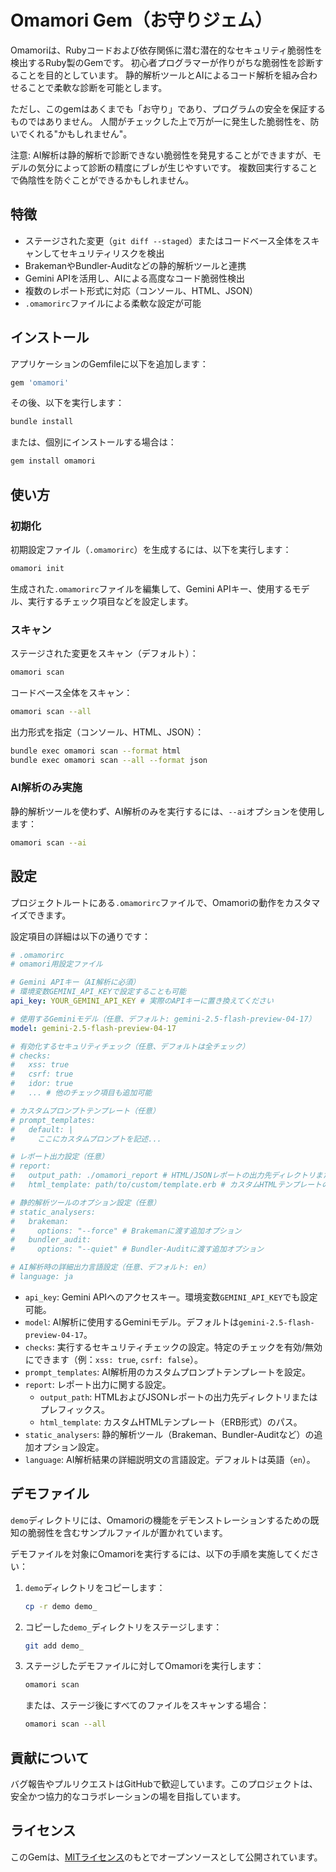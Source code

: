 # Omamori Gem（お守りジェム）

Omamoriは、Rubyコードおよび依存関係に潜む潜在的なセキュリティ脆弱性を検出するRuby製のGemです。
初心者プログラマーが作りがちな脆弱性を診断することを目的としています。
静的解析ツールとAIによるコード解析を組み合わせることで柔軟な診断を可能とします。

ただし、このgemはあくまでも「お守り」であり、プログラムの安全を保証するものではありません。
人間がチェックした上で万が一に発生した脆弱性を、防いでくれる"かもしれません"。

注意:
AI解析は静的解析で診断できない脆弱性を発見することができますが、モデルの気分によって診断の精度にブレが生じやすいです。
複数回実行することで偽陰性を防ぐことができるかもしれません。

## 特徴

- ステージされた変更（`git diff --staged`）またはコードベース全体をスキャンしてセキュリティリスクを検出
- BrakemanやBundler-Auditなどの静的解析ツールと連携
- Gemini APIを活用し、AIによる高度なコード脆弱性検出
- 複数のレポート形式に対応（コンソール、HTML、JSON）
- `.omamorirc`ファイルによる柔軟な設定が可能

## インストール

アプリケーションのGemfileに以下を追加します：

```ruby
gem 'omamori'
```

その後、以下を実行します：

```bash
bundle install
```

または、個別にインストールする場合は：

```bash
gem install omamori
```

## 使い方

### 初期化

初期設定ファイル（`.omamorirc`）を生成するには、以下を実行します：

```bash
omamori init
```

生成された`.omamorirc`ファイルを編集して、Gemini APIキー、使用するモデル、実行するチェック項目などを設定します。

### スキャン

ステージされた変更をスキャン（デフォルト）：

```bash
omamori scan
```

コードベース全体をスキャン：

```bash
omamori scan --all
```

出力形式を指定（コンソール、HTML、JSON）：

```bash
bundle exec omamori scan --format html
bundle exec omamori scan --all --format json
```

### AI解析のみ実施

静的解析ツールを使わず、AI解析のみを実行するには、`--ai`オプションを使用します：

```bash
omamori scan --ai
```

## 設定

プロジェクトルートにある`.omamorirc`ファイルで、Omamoriの動作をカスタマイズできます。

設定項目の詳細は以下の通りです：

```yaml
# .omamorirc
# omamori用設定ファイル

# Gemini APIキー（AI解析に必須）
# 環境変数GEMINI_API_KEYで設定することも可能
api_key: YOUR_GEMINI_API_KEY # 実際のAPIキーに置き換えてください

# 使用するGeminiモデル（任意、デフォルト: gemini-2.5-flash-preview-04-17）
model: gemini-2.5-flash-preview-04-17

# 有効化するセキュリティチェック（任意、デフォルトは全チェック）
# checks:
#   xss: true
#   csrf: true
#   idor: true
#   ... # 他のチェック項目も追加可能

# カスタムプロンプトテンプレート（任意）
# prompt_templates:
#   default: |
#     ここにカスタムプロンプトを記述...

# レポート出力設定（任意）
# report:
#   output_path: ./omamori_report # HTML/JSONレポートの出力先ディレクトリまたは接頭辞
#   html_template: path/to/custom/template.erb # カスタムHTMLテンプレートのパス

# 静的解析ツールのオプション設定（任意）
# static_analysers:
#   brakeman:
#     options: "--force" # Brakemanに渡す追加オプション
#   bundler_audit:
#     options: "--quiet" # Bundler-Auditに渡す追加オプション

# AI解析時の詳細出力言語設定（任意、デフォルト: en）
# language: ja
```

- `api_key`: Gemini APIへのアクセスキー。環境変数`GEMINI_API_KEY`でも設定可能。
- `model`: AI解析に使用するGeminiモデル。デフォルトは`gemini-2.5-flash-preview-04-17`。
- `checks`: 実行するセキュリティチェックの設定。特定のチェックを有効/無効にできます（例：`xss: true`, `csrf: false`）。
- `prompt_templates`: AI解析用のカスタムプロンプトテンプレートを設定。
- `report`: レポート出力に関する設定。
  - `output_path`: HTMLおよびJSONレポートの出力先ディレクトリまたはプレフィックス。
  - `html_template`: カスタムHTMLテンプレート（ERB形式）のパス。
- `static_analysers`: 静的解析ツール（Brakeman、Bundler-Auditなど）の追加オプション設定。
- `language`: AI解析結果の詳細説明文の言語設定。デフォルトは英語（`en`）。

## デモファイル

`demo`ディレクトリには、Omamoriの機能をデモンストレーションするための既知の脆弱性を含むサンプルファイルが置かれています。

デモファイルを対象にOmamoriを実行するには、以下の手順を実施してください：

1. `demo`ディレクトリをコピーします：

    ```bash
    cp -r demo demo_
    ```

2. コピーした`demo_`ディレクトリをステージします：

    ```bash
    git add demo_
    ```

3. ステージしたデモファイルに対してOmamoriを実行します：

    ```bash
    omamori scan
    ```

    または、ステージ後にすべてのファイルをスキャンする場合：

    ```bash
    omamori scan --all
    ```

## 貢献について

バグ報告やプルリクエストはGitHubで歓迎しています。このプロジェクトは、安全かつ協力的なコラボレーションの場を目指しています。

## ライセンス

このGemは、[MITライセンス](https://opensource.org/licenses/MIT)のもとでオープンソースとして公開されています。
